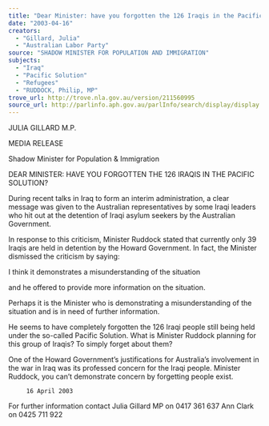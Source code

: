 ```yaml
---
title: "Dear Minister: have you forgotten the 126 Iraqis in the Pacific solution?"
date: "2003-04-16"
creators:
  - "Gillard, Julia"
  - "Australian Labor Party"
source: "SHADOW MINISTER FOR POPULATION AND IMMIGRATION"
subjects:
  - "Iraq"
  - "Pacific Solution"
  - "Refugees"
  - "RUDDOCK, Philip, MP"
trove_url: http://trove.nla.gov.au/version/211560995
source_url: http://parlinfo.aph.gov.au/parlInfo/search/display/display.w3p;query=Id%3A%22media/pressrel/XC396%22
---
```


 

 

 

 

 

 JULIA GILLARD M.P.   

 MEDIA RELEASE 

 Shadow Minister for Population & Immigration   

 DEAR MINISTER: HAVE YOU FORGOTTEN THE 126  IRAQIS IN THE PACIFIC SOLUTION?   

 During recent talks in Iraq to form an interim administration, a clear message was given to the  Australian representatives by some Iraqi leaders who hit out at the detention of Iraqi asylum  seekers by the Australian Government.     

 In response to this criticism, Minister Ruddock stated that currently only 39 Iraqis are held in  detention by the Howard Government.   In fact, the Minister dismissed the criticism by  saying:   

 I think it demonstrates a misunderstanding of the situation   

 and he offered to provide more information on the situation.    

 Perhaps it is the Minister who is demonstrating a misunderstanding of the situation and is in  need of further information.   

 He seems to have completely forgotten the 126 Iraqi people still being held under the so-called Pacific Solution.  What is Minister Ruddock planning for this group of Iraqis?  To  simply forget about them?     

 One of the Howard Government’s justifications for Australia’s involvement in the war in Iraq  was its professed concern for the Iraqi people.  Minister Ruddock, you can’t demonstrate  concern by forgetting people exist.         

 

         16 April 2003 

 

 

 

 For further information contact   Julia Gillard MP on 0417 361 637  Ann Clark on 0425 711 922 

 

 

 

